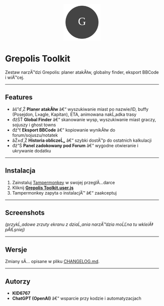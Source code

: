 ﻿<p align="center">
  <img src="assets/logo.svg" width="120" alt="Grepolis Toolkit Logo"/>
</p>

# Grepolis Toolkit

Zestaw narzÄ™dzi Grepolis: planer atakĂłw, globalny finder, eksport BBCode i wiÄ™cej.

---

## Features
- âš”ď¸Ź **Planer atakĂłw** â€“ wyszukiwanie miast po nazwie/ID, buffy (Posejdon, Ĺ»agle, Kapitan), ETA, animowana nakĹ‚adka trasy  
- đźŚŤ **Global Finder** â€“ skanowanie wysp, wyszukiwanie miast graczy, sojuszy i ghost towns  
- đź“ť **Eksport BBCode** â€“ kopiowanie wynikĂłw do forum/sojuszu/notatek  
- âŹ±ď¸Ź **Historia obliczeĹ„** â€“ szybki dostÄ™p do ostatnich kalkulacji  
- đź“Ś **Panel zadokowany pod Forum** â€“ wygodne otwieranie i ukrywanie dodatku  

---

## Instalacja
1. Zainstaluj [Tampermonkey](https://www.tampermonkey.net/) w swojej przeglÄ…darce  
2. Kliknij [**Grepolis Toolkit.user.js**](https://github.com/KID6767/grepolis-toolkit/raw/main/grepolis-toolkit.user.js)  
3. Tampermonkey zapyta o instalacjÄ™ â€“ zaakceptuj  

---

## Screenshots
*(przykĹ‚adowe zrzuty ekranu z dziaĹ‚ania narzÄ™dzia moĹĽna tu wkleiÄ‡ pĂłĹşniej)*

---

## Wersje
Zmiany sÄ… opisane w pliku [CHANGELOG.md](CHANGELOG.md).

---

## Autorzy
- **KID6767**  
- **ChatGPT (OpenAI)** â€“ wsparcie przy kodzie i automatyzacjach  


